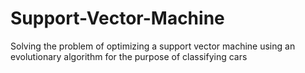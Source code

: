 # Support-Vector-Machine
Solving the problem of optimizing a support vector machine using an evolutionary algorithm for the purpose of classifying cars
